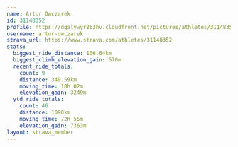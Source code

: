 ```yaml
---
name: Artur Owczarek
id: 31148352
profile: https://dgalywyr863hv.cloudfront.net/pictures/athletes/31148352/15906846/1/large.jpg
username: artur-owczarek
strava_url: https://www.strava.com/athletes/31148352
stats:
  biggest_ride_distance: 106.64km
  biggest_climb_elevation_gain: 670m
  recent_ride_totals:
    count: 9
    distance: 349.59km
    moving_time: 18h 02m
    elevation_gain: 3249m
  ytd_ride_totals:
    count: 46
    distance: 1090km
    moving_time: 72h 55m
    elevation_gain: 7363m
layout: strava_member
--- 
```

